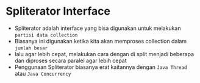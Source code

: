 # Spliterator Interface
 
- Spliterator adalah interface yang bisa digunakan untuk melakukan `partisi data collection`
- Biasanya ini digunakan ketika kita akan memproses collection dalam `jumlah besar`
- lalu agar lebih cepat, melakukan cara dengan di split menjadi beberapa dan diproses secara paralel agar lebih cepat 
- Penggunaan Spliterator biasanya erat kaitannya dengan `Java Thread` atau `Java Concurrency`
